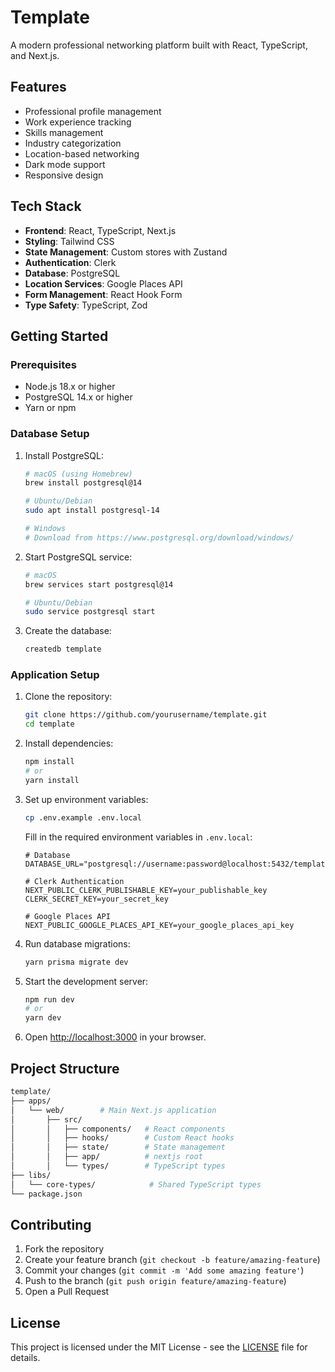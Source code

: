 # Template

A modern professional networking platform built with React, TypeScript, and Next.js.

## Features

- Professional profile management
- Work experience tracking
- Skills management
- Industry categorization
- Location-based networking
- Dark mode support
- Responsive design

## Tech Stack

- **Frontend**: React, TypeScript, Next.js
- **Styling**: Tailwind CSS
- **State Management**: Custom stores with Zustand
- **Authentication**: Clerk
- **Database**: PostgreSQL
- **Location Services**: Google Places API
- **Form Management**: React Hook Form
- **Type Safety**: TypeScript, Zod

## Getting Started

### Prerequisites

- Node.js 18.x or higher
- PostgreSQL 14.x or higher
- Yarn or npm

### Database Setup

1. Install PostgreSQL:

   ```bash
   # macOS (using Homebrew)
   brew install postgresql@14

   # Ubuntu/Debian
   sudo apt install postgresql-14

   # Windows
   # Download from https://www.postgresql.org/download/windows/
   ```

2. Start PostgreSQL service:

   ```bash
   # macOS
   brew services start postgresql@14

   # Ubuntu/Debian
   sudo service postgresql start
   ```

3. Create the database:

   ```bash
   createdb template
   ```

### Application Setup

1. Clone the repository:

   ```bash
   git clone https://github.com/yourusername/template.git
   cd template
   ```

2. Install dependencies:

   ```bash
   npm install
   # or
   yarn install
   ```

3. Set up environment variables:

   ```bash
   cp .env.example .env.local
   ```

   Fill in the required environment variables in `.env.local`:

   ```env
   # Database
   DATABASE_URL="postgresql://username:password@localhost:5432/template"

   # Clerk Authentication
   NEXT_PUBLIC_CLERK_PUBLISHABLE_KEY=your_publishable_key
   CLERK_SECRET_KEY=your_secret_key

   # Google Places API
   NEXT_PUBLIC_GOOGLE_PLACES_API_KEY=your_google_places_api_key
   ```

4. Run database migrations:

   ```bash
   yarn prisma migrate dev
   ```

5. Start the development server:

   ```bash
   npm run dev
   # or
   yarn dev
   ```

6. Open [http://localhost:3000](http://localhost:3000) in your browser.

## Project Structure

```sh
template/
├── apps/
│   └── web/        # Main Next.js application
│       ├── src/
│       │   ├── components/   # React components
│       │   ├── hooks/        # Custom React hooks
│       │   ├── state/        # State management
│       │   ├── app/          # nextjs root
│       │   └── types/        # TypeScript types
├── libs/
│   └── core-types/            # Shared TypeScript types
└── package.json
```

## Contributing

1. Fork the repository
2. Create your feature branch (`git checkout -b feature/amazing-feature`)
3. Commit your changes (`git commit -m 'Add some amazing feature'`)
4. Push to the branch (`git push origin feature/amazing-feature`)
5. Open a Pull Request

## License

This project is licensed under the MIT License - see the [LICENSE](LICENSE) file for details.
